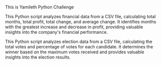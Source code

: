 This is Yamileth Python Challenge 

This Python script analyzes financial data from a CSV file, calculating total months, total profit, total change, and average change. It identifies months with the greatest increase and decrease in profit, providing valuable insights into the company's financial performance.


This Python script analyzes election data from a CSV file, calculating the total votes and percentage of votes for each candidate. It determines the winner based on the maximum votes received and provides valuable insights into the election results.
